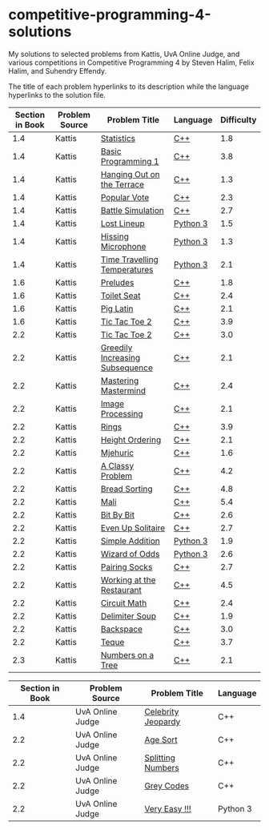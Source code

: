 # competitive-programming-4-solutions
My solutions to selected problems from Kattis, UvA Online Judge, and various competitions in Competitive Programming 4 by Steven Halim, Felix Halim, and Suhendry Effendy.

The title of each problem hyperlinks to its description while the language hyperlinks to the solution file. 

| Section in Book | Problem Source | Problem Title | Language | Difficulty |
| ------------- | ------------- | ------------- | ------------- | ------------- |
| 1.4 | Kattis | [Statistics](https://open.kattis.com/problems/statistics) | [C++](./Chapter%201/Kattis/statistics.cpp) | 1.8 |
| 1.4 | Kattis | [Basic Programming 1](https://open.kattis.com/problems/basicprogramming1) | [C++](./Chapter%201/Kattis/basicprogramming1.cpp)  | 3.8 |
| 1.4 | Kattis | [Hanging Out on the Terrace](https://open.kattis.com/problems/hangingout) | [C++](./Chapter%201/Kattis/hangingout.cpp) | 1.3 |
| 1.4 | Kattis | [Popular Vote](https://open.kattis.com/problems/vote) | [C++](./Chapter%201/Kattis/vote.cpp) | 2.3 |
| 1.4 | Kattis | [Battle Simulation](https://open.kattis.com/problems/battlesimulation) | [C++](./Chapter%201/Kattis/battlesimulation.cpp) | 2.7 |
| 1.4 | Kattis | [Lost Lineup](https://open.kattis.com/problems/lostlineup) | [Python 3](./Chapter%201/Kattis/lostlineup.py) | 1.5 |
| 1.4 | Kattis | [Hissing Microphone](https://open.kattis.com/problems/hissingmicrophone) | [Python 3](./Chapter%201/Kattis/hissingmicrophone.py) | 1.3 |
| 1.4 | Kattis | [Time Travelling Temperatures](https://open.kattis.com/problems/temperature) | [Python 3](./Chapter%201/Kattis/temperature.py) | 2.1 |
| 1.6 | Kattis | [Preludes](https://open.kattis.com/problems/chopin) | [C++](./Chapter%201/Kattis/chopin.cpp) | 1.8 |
| 1.6 | Kattis | [Toilet Seat](https://open.kattis.com/problems/toilet) | [C++](./Chapter%201/Kattis/toilet.cpp) | 2.4 |
| 1.6 | Kattis | [Pig Latin](https://open.kattis.com/problems/piglatin) | [C++](./Chapter%201/Kattis/piglatin.cpp) | 2.1 |
| 1.6 | Kattis | [Tic Tac Toe 2](https://open.kattis.com/problems/piglatin) | [C++](./Chapter%201/Kattis/tictactoe2.cpp) | 3.9 |
| 2.2 | Kattis | [Tic Tac Toe 2](https://open.kattis.com/problems/chess) | [C++](./Chapter%201/Kattis/chess.cpp) | 3.0 |
| 2.2 | Kattis | [Greedily Increasing Subsequence](https://open.kattis.com/problems/chess) | [C++](./Chapter%202/Kattis/greedilyincreasing.cpp) | 2.1 |
| 2.2 | Kattis | [Mastering Mastermind](https://open.kattis.com/problems/mastermind) | [C++](./Chapter%202/Kattis/mastermind.cpp) | 2.4 |
| 2.2 | Kattis | [Image Processing](https://open.kattis.com/problems/imageprocessing) | [C++](./Chapter%202/Kattis/imageprocessing.cpp) | 2.1 |
| 2.2 | Kattis | [Rings](https://open.kattis.com/problems/rings) | [C++](./Chapter%202/Kattis/rings2.cpp) | 3.9 |
| 2.2 | Kattis | [Height Ordering](https://open.kattis.com/problems/heightordering) | [C++](./Chapter%202/Kattis/height.cpp) | 2.1 |
| 2.2 | Kattis | [Mjehuric](https://open.kattis.com/problems/mjehuric) | [C++](./Chapter%202/Kattis/mjehuric.cpp) | 1.6 |
| 2.2 | Kattis | [A Classy Problem](https://open.kattis.com/problems/classy) | [C++](./Chapter%202/Kattis/classy.cpp) | 4.2 |
| 2.2 | Kattis | [Bread Sorting](https://open.kattis.com/problems/bread) | [C++](./Chapter%202/Kattis/bread.cpp) | 4.8 |
| 2.2 | Kattis | [Mali](https://open.kattis.com/problems/mali) | [C++](./Chapter%202/Kattis/mali.cpp) | 5.4 |
| 2.2 | Kattis | [Bit By Bit](https://open.kattis.com/problems/bitbybit) | [C++](./Chapter%202/Kattis/bitbybit.cpp) | 2.6 |
| 2.2 | Kattis | [Even Up Solitaire](https://open.kattis.com/problems/evenup) | [C++](./Chapter%202/Kattis/evenup.cpp) | 2.7 |
| 2.2 | Kattis | [Simple Addition](https://open.kattis.com/problems/simpleaddition) | [Python 3](./Chapter%202/Kattis/simpleaddition.py) | 1.9 |
| 2.2 | Kattis | [Wizard of Odds](https://open.kattis.com/problems/wizardofodds) | [Python 3](./Chapter%202/Kattis/wizardofodds.py) | 2.6 |
| 2.2 | Kattis | [Pairing Socks](https://open.kattis.com/problems/pairingsocks) | [C++](./Chapter%202/Kattis/pairingsocks.cpp) | 2.7 |
| 2.2 | Kattis | [Working at the Restaurant](https://open.kattis.com/problems/restaurant) | [C++](./Chapter%202/Kattis/restaurant.cpp) | 4.5 |
| 2.2 | Kattis | [Circuit Math](https://open.kattis.com/problems/circuitmath) | [C++](./Chapter%202/Kattis/circuitmath.cpp) | 2.4 |
| 2.2 | Kattis | [Delimiter Soup](https://open.kattis.com/problems/delimitersoup) | [C++](./Chapter%202/Kattis/delimitersoup.cpp) | 1.9 |
| 2.2 | Kattis | [Backspace](https://open.kattis.com/problems/backspace) | [C++](./Chapter%202/Kattis/backspace.cpp) | 3.0 |
| 2.2 | Kattis | [Teque](https://open.kattis.com/problems/teque) | [C++](./Chapter%202/Kattis/teque.cpp) | 3.7 |
| 2.3 | Kattis | [Numbers on a Tree](https://open.kattis.com/problems/numbertree) | [C++](./Chapter%202/Kattis/numbertree.cpp) | 2.1 |

| Section in Book | Problem Source | Problem Title | Language |
| ------------- | ------------- | ------------- | ------------- |
| 1.4 | UvA Online Judge | [Celebrity Jeopardy](./Chapter%201/UvA/jeopardy.cpp) | C++ |
| 2.2 | UvA Online Judge | [Age Sort](./Chapter%202/UvA/agesort.cpp) | C++ |
| 2.2 | UvA Online Judge | [Splitting Numbers](./Chapter%202/UvA/split.cpp) | C++ |
| 2.2 | UvA Online Judge | [Grey Codes](./Chapter%202/UvA/greycodes.cpp) | C++ |
| 2.2 | UvA Online Judge | [Very Easy !!!](./Chapter%202/UvA/veryeasy.py) | Python 3 |












